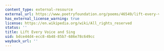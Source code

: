 ```yaml
---
content_type: external-resource
external_url: https://www.poetryfoundation.org/poems/46549/lift-every-voice-and-sing
has_external_license_warning: true
license: https://en.wikipedia.org/wiki/All_rights_reserved
status: ''
title: Lift Every Voice and Sing
uid: bdce44d4-ecc8-4b48-85b7-686e78c649cc
wayback_url: ''
---
```

